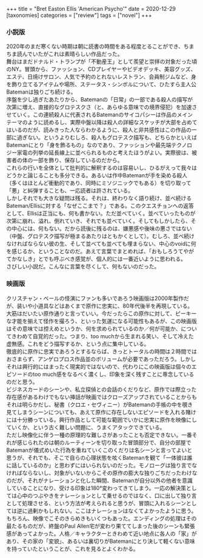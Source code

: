 +++
title = "Bret Easton Ellis 'American Psycho'"
date = 2020-12-29
[taxonomies]
categories = ["review"]
tags = ["novel"]
+++
### 小説版
2020年のまだ寒くない時期は朝に読書の時間をある程度とることができ、ちまちま読んでいたがこれは素晴らしい作品だった。  
舞台はまだドナルド・トランプが「不動産王」として羨望と崇拝の対象だった頃のNY。冒頭から、ファッション、CDプレイヤーやビデオデッキ、美容グッズ、エステ、日焼けサロン、人気で予約のとれないレストラン、会員制ジムなど、身を飾り立てるアイテムや場所、ステータス・シンボルについて、ひたすら主人公Batemanは独りごち続ける。  
序盤を少し過ぎたあたりから、Batemanの「日常」の一部である殺人の描写が次第に増え、直接的なグロテスクさ（と、あらゆる意味での境界侵犯）を加速させていく。この連続殺人に代表されるBatemanのサイコパシーは作品のメインテーマのように読めるし、実際中盤以降は殺人の詳細なスケッチが大部を占めてはいるのだが、読みきった人ならわかるように、殺人と非共感性はこの作品の一部に過ぎない。というよりむしろ、殺人もグロテスク描写も、どちらかといえばBatemanにとり「身を飾るもの」なのであり、ファッションや最先端テクノロジー家電の列挙の延長線上に並べられるものと考えたほうがよい。実際彼は、被害者の体の一部を飾り、保存しているのだから。  
これらの行いを全体として批判的に解釈するのは容易いし、ひるがえって我々はどうかと論じることも多分できる。あるいは作中Batemanが手を染める殺人（多くはほとんど衝動的であり、同時にミソジニックでもある）を切り取って「悪」と糾弾することも、一応読者は許されている。  
しかしそれでも大きな疑問は残る。それは、終わりなく語り続け、並べ続けるBateman/Ellisに対する「なぜここまで？」である。このクエスチョンへの返答として、Ellisは正当にも、何も書かない。ただ並べていく。並べていったものが次第に崩れ、溢れ、倒れていき、それでも並べていく。そしてもしかしたら、その中心には、何もない。だから読後に残るのは、嫌悪感や後味の悪さではない（中盤、グロテスク描写が極まるあたりはともかくとして）。むしろ、並べ続けなければならない彼の生、そして並べても並べても埋まらない、中心のvoidに何を感じるか、ということなのだ。あえて言葉でまとめれば、「おもしろうてやがてかなしき」とでも呼ぶべき感覚が、個人的には一番近いように思われる。  
さびしい小説だ。こんなに言葉を尽くして、何もないのだった。

### 映画版
クリスチャン・ベールの怪演にファンも多いであろう映画版は2000年製作だが、装いや小道具などはあくまで原作に忠実に、80年代後半を再現している。大筋はだいたい原作通りと言っていい。今だったらこの原作に対して、ピーキーな才能を揃えて怪作を撮ろう、といった気運になる可能性もあるが、この映画版はその意味では控えめというか、何を求められているのか／何が可能か、についてきわめて自覚的だった。つまり、too muchから生まれる笑い、そして冷えた虚無感。これをどう描写するか、という点に集中している。  
徹底的に原作に忠実であろうとするならば、きっとトータルの時間は２時間ではおさまらず、アンゲロプロス作品並のボリュームが必要であっただろう。しかしそれは興行的にはまったく現実的ではないので、代わりにこの映画版は個々のエピソードのtoo much感をなるべく濃くし、印象を深く残すことに専念しているのだと思う。  
ビジネスカードのシーンや、私立探偵との会話のくだりなど、原作では際立った存在感があるわけでもない挿話が映画ではクローズアップされていることからもそれは明らかだし、秘書（クロエ・セヴィニー）がBatemanの手帳の中を覗き見てしまうシーンについても、あえて原作に存在しないエピソードを入れる賭けには十分勝っている。興行作品として可能な範囲でいかに忠実に原作を映像にしていくか、という古く難しい問題に、うまくアタックできている。  
ただし映像化に伴う一種の原理的な難しさがあったことも否定できない。一番それが感じられたのは朝のルーティーンを切り取った冒頭部分で、自分の部屋でBatemanが儀式めいた行為を重ねていくこのくだりは名シーンと言ってよいと思うが、それでも、そこで自らの心理状態を呟くBatemanを観て「一体彼は誰に話しているのか」と思わずにはいられないのだった。モノローグは独り言でなければならないし、対象がいないからこその原作の膨大な独りごちだったわけなのだが、それがナレーションと化した瞬間、Batemanが自分以外の他者を意識していることになり、受ける印象は180°変わってきてしまう。一応の解決策としては心中のつぶやきをナレーションとして乗せるのではなく、口に出して独り言として処理させる、という方法が考えられると思うが、冒頭に入れるシーンとしては逆に過剰かもしれない。ここはナレーションはなくてよかったように思う。  
もちろん、映像でこそのきらめきもいくつもあった。エンディングの処理はその最たるものだが、終盤のPaul Allen宅が変わり果ててしまった後のシーンも緊張感があってよかった。人格／キャラクターときわめて近い地点に各人の「家」があり、その家の「変貌」、あるいは裏切りがBatemanにとり決して軽くない意味を持っていたということが、これを見るとよくわかる。
